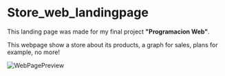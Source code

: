 # Store_web_landingpage
This landing page was made for my final project **"Programacion Web"**.

This webpage show a store about its products, a graph for sales, plans for example, no more!

![WebPagePreview](https://i.imgur.com/3yYnzqg.png)
